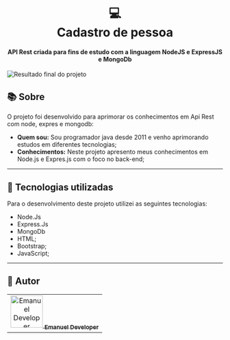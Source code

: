<h1 align="center">
  💻<br>Cadastro de pessoa
</h1>

<h4 align="center">
  API Rest criada para fins de estudo com a linguagem NodeJS e ExpressJS e MongoDb
</h4>

![Resultado final do projeto](assets/image/preview.png)


## 📚 Sobre
O projeto foi desenvolvido para aprimorar os conhecimentos em Api Rest com node, expres e mongodb:

- **Quem sou:** Sou programador java desde 2011 e venho aprimorando estudos em diferentes tecnologias;
- **Conhecimentos:** Neste projeto apresento meus conhecimentos em Node.js e Expres.js com o foco no back-end;

---

## 💼 Tecnologias utilizadas
Para o desenvolvimento deste projeto utilizei as seguintes tecnologias:

- Node.Js
- Express.Js
- MongoDb
- HTML;
- Bootstrap;
- JavaScript;

---

## 🦄 Autor<br>
<table>
  <tr>
    <td align="center">
      <a href="https://github.com/emanueldeveloper82">
        <img src="https://avatars3.githubusercontent.com/u/31600150?s=460&v=4" width="75px;" alt="Emanuel Developer"/>
        <sub>
          <b>Emanuel Developer</b>
        </sub>
      </a>
    </td>
  </tr>
</table>
